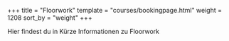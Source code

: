 +++
title = "Floorwork"
template = "courses/bookingpage.html"
weight = 1208
sort_by = "weight"
+++

Hier findest du in Kürze Informationen zu Floorwork
